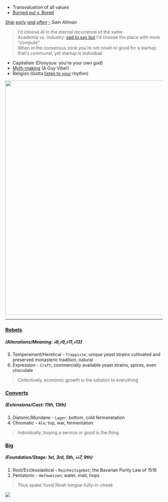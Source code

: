 
- Transvaluation of all values
- [Burned out v. Bored](https://upload.wikimedia.org/wikipedia/commons/thumb/f/f6/Challenge_vs_skill.svg/2560px-Challenge_vs_skill.svg.png)

*[Ship](https://www.ycombinator.com/blog/tips-ship-early-and-often/) [early](https://en.wikipedia.org/wiki/Release_early,_release_often) [and](https://www.youtube.com/watch?v=eAo8gnUCWzE) [often](https://www.youtube.com/watch?v=a6jeZ7m0ycw) [-](https://www.youtube.com/watch?v=8JBUAqGMR04) Sam Altman*

> I'd choose AI in the eternal recurrence of the same     
Academia vs. Industry: [sad to say but](https://www.youtube.com/watch?v=GLKoDkbS1Cg) I'd choose the place with more "compute"    
When in the consensus zone you're not novel or good for a startup; that's communal, yet startup is individual

- Capitalism (Dionysus: you're your own god)
- [Myth-making](https://www.youtube.com/watch?v=TYAKHLrr51w) (A Guy Vibe!)
- Religion (Gotta [listen to your](https://genius.com/Cece-winans-listen-with-your-heart-lyrics) rhythm)


<p align="center">
  <img src="https://jhustata.github.io/basic/_images/931e5210b5af8aebf9a0ddf56abccf41d6a44d371877c6f1d6db6a58d81cef4d.png" width="750"/>
</p>

---

### [Rebels](https://www.youtube.com/watch?v=-z4NS2zdrZc)
##### (Alterations/Meaning: ♭9,♯9,♯11,♭13) 
5. Temperament/Heretical - `Trappiste`; unique yeast strains cultivated and preserved monasteric tradition, natural
6. Expression - `Craft`; commercially available yeast strains, spices, even chocolate
> Collectively, economic growth is the solution to everything
### [Converts](https://www.youtube.com/watch?v=8JBUAqGMR04)
##### (Extensions/Cast: 11th, 13th)
3. Diatonic/Mundane - `Lager`; bottom, cold fermenetation
4. Chromatic - `Ale`; top, war, fermentation
> Individually, buying a service or good is the thing
### [Big](https://www.youtube.com/watch?v=ErwS24cBZPc)
##### (Foundation/Stage: 1st, 3rd, 5th, ♭♭7, 9th)
1. Root/Ecclessiastical - `Reinheitsgebot`; the Bavarian Purity Law of 1516
2. Pentatonic - `Hefeweizen`; water, malt, hops
>  Thus spake Yuval Noah tongue-fully-in-cheek

![](https://upload.wikimedia.org/wikipedia/commons/thumb/f/f6/Challenge_vs_skill.svg/2560px-Challenge_vs_skill.svg.png)

 
